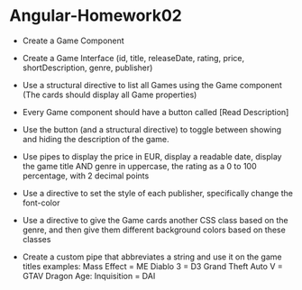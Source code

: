 # Angular-Homework02

- Create a Game Component
- Create a Game Interface (id, title, releaseDate, rating, price, shortDescription, genre, publisher)
- Use a structural directive to list all Games using the Game component
(The cards should display all Game properties)

- Every Game component should have a button called [Read Description]
- Use the button (and a structural directive) to toggle between showing and hiding the description of the game.

- Use pipes to display the price in EUR, display a readable date, display the game title AND genre in uppercase, the rating as a 0 to 100 percentage, with 2 decimal points

- Use a directive to set the style of each publisher, specifically change the font-color
- Use a directive to give the Game cards another CSS class based on the genre, and then give them different background colors based on these classes

- Create a custom pipe that abbreviates a string and use it on the game titles
examples: 
Mass Effect = ME
Diablo 3 = D3
Grand Theft Auto V = GTAV
Dragon Age: Inquisition = DAI
